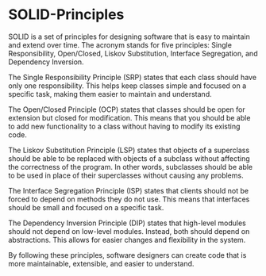 # SOLID-Principles

SOLID is a set of principles for designing software that is easy to maintain and extend over time. The acronym stands for five principles: Single Responsibility, Open/Closed, Liskov Substitution, Interface Segregation, and Dependency Inversion.

The Single Responsibility Principle (SRP) states that each class should have only one responsibility. This helps keep classes simple and focused on a specific task, making them easier to maintain and understand.

The Open/Closed Principle (OCP) states that classes should be open for extension but closed for modification. This means that you should be able to add new functionality to a class without having to modify its existing code.

The Liskov Substitution Principle (LSP) states that objects of a superclass should be able to be replaced with objects of a subclass without affecting the correctness of the program. In other words, subclasses should be able to be used in place of their superclasses without causing any problems.

The Interface Segregation Principle (ISP) states that clients should not be forced to depend on methods they do not use. This means that interfaces should be small and focused on a specific task.

The Dependency Inversion Principle (DIP) states that high-level modules should not depend on low-level modules. Instead, both should depend on abstractions. This allows for easier changes and flexibility in the system.

By following these principles, software designers can create code that is more maintainable, extensible, and easier to understand.
